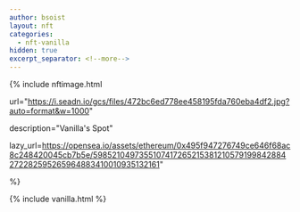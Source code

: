 ```yaml
---
author: bsoist
layout: nft
categories:
  - nft-vanilla
hidden: true
excerpt_separator: <!--more-->
---
```

{% include nftimage.html 

url="https://i.seadn.io/gcs/files/472bc6ed778ee458195fda760eba4df2.jpg?auto=format&w=1000"

description="Vanilla's Spot"

lazy_url=https://opensea.io/assets/ethereum/0x495f947276749ce646f68ac8c248420045cb7b5e/5985210497355107417265215381210579199842884272282595265964883410010935132161"

%}


<!--more-->
{% include vanilla.html %}
